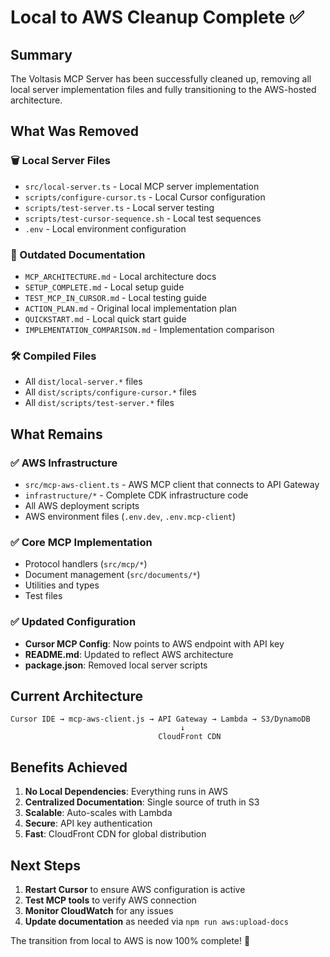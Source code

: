 # Local to AWS Cleanup Complete ✅

## Summary

The Voltasis MCP Server has been successfully cleaned up, removing all local server implementation files and fully transitioning to the AWS-hosted architecture.

## What Was Removed

### 🗑️ Local Server Files
- `src/local-server.ts` - Local MCP server implementation
- `scripts/configure-cursor.ts` - Local Cursor configuration
- `scripts/test-server.ts` - Local server testing
- `scripts/test-cursor-sequence.sh` - Local test sequences
- `.env` - Local environment configuration

### 📄 Outdated Documentation
- `MCP_ARCHITECTURE.md` - Local architecture docs
- `SETUP_COMPLETE.md` - Local setup guide
- `TEST_MCP_IN_CURSOR.md` - Local testing guide
- `ACTION_PLAN.md` - Original local implementation plan
- `QUICKSTART.md` - Local quick start guide
- `IMPLEMENTATION_COMPARISON.md` - Implementation comparison

### 🛠️ Compiled Files
- All `dist/local-server.*` files
- All `dist/scripts/configure-cursor.*` files
- All `dist/scripts/test-server.*` files

## What Remains

### ✅ AWS Infrastructure
- `src/mcp-aws-client.ts` - AWS MCP client that connects to API Gateway
- `infrastructure/*` - Complete CDK infrastructure code
- All AWS deployment scripts
- AWS environment files (`.env.dev`, `.env.mcp-client`)

### ✅ Core MCP Implementation
- Protocol handlers (`src/mcp/*`)
- Document management (`src/documents/*`)
- Utilities and types
- Test files

### ✅ Updated Configuration
- **Cursor MCP Config**: Now points to AWS endpoint with API key
- **README.md**: Updated to reflect AWS architecture
- **package.json**: Removed local server scripts

## Current Architecture

```
Cursor IDE → mcp-aws-client.js → API Gateway → Lambda → S3/DynamoDB
                                      ↓
                                 CloudFront CDN
```

## Benefits Achieved

1. **No Local Dependencies**: Everything runs in AWS
2. **Centralized Documentation**: Single source of truth in S3
3. **Scalable**: Auto-scales with Lambda
4. **Secure**: API key authentication
5. **Fast**: CloudFront CDN for global distribution

## Next Steps

1. **Restart Cursor** to ensure AWS configuration is active
2. **Test MCP tools** to verify AWS connection
3. **Monitor CloudWatch** for any issues
4. **Update documentation** as needed via `npm run aws:upload-docs`

The transition from local to AWS is now 100% complete! 🎉 